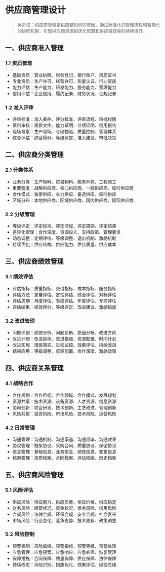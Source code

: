 # 供应商管理设计

> 远哥说：供应商管理是供应链协同的基础，通过标准化的管理流程和智能化的协同机制，实现供应商资源的优化配置和供应链效率的持续提升。

## 一、供应商准入管理

### 1.1 资质管理
- 基础资质：营业执照、税务登记、银行账户、资质证书
- 专业资质：生产许可、经营许可、质量认证、行业资质
- 能力评估：生产能力、研发能力、服务能力、管理能力
- 信用评估：企业信用、履约记录、财务状况、合规记录

### 1.2 准入评审
- 评审标准：准入条件、评分标准、评审流程、审批权限
- 资料审核：资质文件、能力证明、业绩证明、信用报告
- 现场考察：生产现场、仓储物流、质量控制、管理体系
- 综合评估：综合得分、等级评定、准入建议、审批决策

## 二、供应商分类管理

### 2.1 分类体系
- 业务分类：生产物料、贸易物料、服务外包、工程施工
- 重要程度：战略供应商、核心供应商、一般供应商、临时供应商
- 合作模式：独家供应、主力供应、备选供应、临时供应
- 区域分布：本地供应商、区域供应商、国内供应商、国际供应商

### 2.2 分级管理
- 等级评定：评定标准、评定流程、评定周期、评定结果
- 差异化管理：合作深度、资源投入、支持政策、管理要求
- 动态调整：定期评估、等级调整、退出机制、激励机制
- 持续优化：供应结构、供应能力、供应质量、供应成本

## 三、供应商绩效管理

### 3.1 绩效评估
- 评估指标：质量指标、交付指标、成本指标、服务指标
- 评估方法：定量评估、定性评估、综合评估、对标评估
- 评估周期：月度评估、季度评估、年度评估、专项评估
- 评估结果：绩效得分、等级评定、改进建议、激励措施

### 3.2 改进管理
- 问题识别：绩效分析、问题诊断、原因分析、改进方向
- 改进计划：改进目标、改进措施、资源配置、时间计划
- 改进实施：措施落实、过程监控、效果评估、持续改进
- 结果应用：等级调整、资源配置、合作深度、激励政策

## 四、供应商关系管理

### 4.1 战略合作
- 合作规划：合作目标、合作领域、合作模式、发展规划
- 资源共享：技术资源、设备资源、人才资源、信息资源
- 协同创新：联合研发、技术创新、工艺改进、管理创新
- 风险共担：投资风险、市场风险、技术风险、运营风险

### 4.2 日常管理
- 沟通管理：沟通机制、沟通渠道、沟通频率、沟通效果
- 协议管理：框架协议、采购合同、质量协议、保密协议
- 信息管理：基础信息、业务信息、绩效信息、变更信息
- 档案管理：资质档案、合同档案、评估档案、历史档案

## 五、供应商风险管理

### 5.1 风险评估
- 供应风险：供应能力、供应质量、供应价格、供应稳定
- 财务风险：经营状况、资金状况、债务风险、信用风险
- 合规风险：法律合规、环保合规、安全合规、社会责任
- 市场风险：行业变化、竞争态势、技术更新、政策调整

### 5.2 风险控制
- 预警机制：风险监控、预警指标、预警等级、预警处理
- 应急管理：应急预案、应急响应、应急处置、恢复管理
- 保障措施：合同保障、质量保障、供应保障、法律保障
- 持续改进：风险识别、措施优化、效果评估、经验总结
